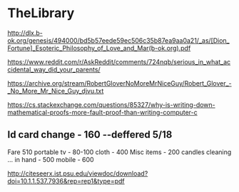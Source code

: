# TheLibrary

http://dlx.b-ok.org/genesis/494000/bd5b57eede59ec506c35b87ea9aa0a21/_as/[Dion_Fortune]_Esoteric_Philosophy_of_Love_and_Mar(b-ok.org).pdf

https://www.reddit.com/r/AskReddit/comments/724nqb/serious_in_what_accidental_way_did_your_parents/

https://archive.org/stream/RobertGloverNoMoreMrNiceGuy/Robert_Glover_-_No_More_Mr_Nice_Guy_djvu.txt

https://cs.stackexchange.com/questions/85327/why-is-writing-down-mathematical-proofs-more-fault-proof-than-writing-computer-c

Id card change - 160  --deffered 5/18
---------
Fare 510
portable tv - 80-100
cloth - 400
Misc items - 200
  candles
  cleaning ...
in hand - 500
mobile - 600

http://citeseerx.ist.psu.edu/viewdoc/download?doi=10.1.1.537.7936&rep=rep1&type=pdf
